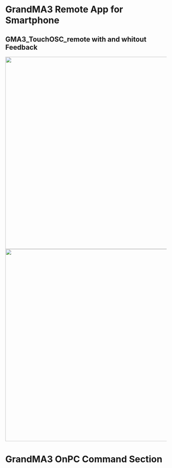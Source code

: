 # GrandMA3 Remote App for Smartphone

## GMA3_TouchOSC_remote with and whitout Feedback
<img src="https://github.com/imhofroger/GMA3_TouchOSC_remote/blob/3a06e0b26352ad7707f549106861ea78752e0bb2/img/GrandMA3-Remote_Phone.png" height="600px"> <img src="https://github.com/imhofroger/GMA3_TouchOSC_remote/blob/3a06e0b26352ad7707f549106861ea78752e0bb2/img/GrandMA3-Remote_Phone-noFB.png" height="600px">

# GrandMA3 OnPC Command Section
